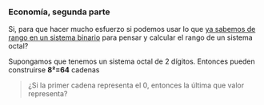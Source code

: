 ### Economía, segunda parte

Si, para que hacer mucho esfuerzo si podemos usar lo que [ya sabemos de rango en un sistema binario](http://orga-unq.mumuki.io/exercises/2549-bajo-nivel-sistemas-de-numeracion-rango-bss) para pensar y calcular el rango de un sistema octal?

Supongamos que tenemos un sistema octal de 2 dígitos. Entonces pueden construirse **8²=64** cadenas

> ¿Si la primer cadena representa el 0, entonces la última que valor representa?
